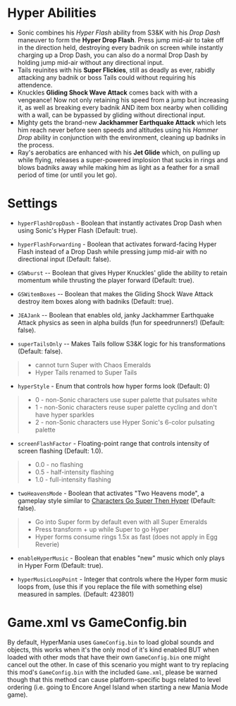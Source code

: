 # Hyper Abilities
- Sonic combines his *Hyper Flash* ability from S3&K with his *Drop Dash* maneuver to form the
**Hyper Drop Flash**.  Press jump mid-air to take off in the direction held, destroying every badnik
on screen while instantly charging up a Drop Dash, you can also do a normal Drop Dash by holding jump
mid-air without any directional input.
- Tails reuinites with his **Super Flickies**, still as deadly as ever, rabidly attacking any badnik or boss
Tails could without requiring his attendence.
- Knuckles **Gliding Shock Wave Attack** comes back with with a vengeance!  Now not only retaining
his speed from a jump but increasing it, as well as breaking every badnik AND item box nearby when
colliding with a wall, can be bypassed by gliding without directional input.
- Mighty gets the brand-new **Jackhammer Earthquake Attack** which lets him reach never before seen
speeds and altitudes using his *Hammer Drop* ability in conjunction with the environment, cleaning up
badniks in the process.
- Ray's aerobatics are enhanced with his **Jet Glide** which, on pulling up while flying, releases a
super-powered implosion that sucks in rings and blows badniks away while making him as light as
a feather for a small period of time (or until you let go).

# Settings
- `hyperFlashDropDash` - Boolean that instantly activates Drop Dash when using Sonic's Hyper Flash (Default: true).

- `hyperFlashForwarding` - Boolean that activates forward-facing Hyper Flash instead of a Drop Dash while pressing jump mid-air with no directional input (Default: false).

- `GSWburst` -- Boolean that gives Hyper Knuckles' glide the ability to retain momentum while thrusting the player forward (Default: true).

- `GSWitemBoxes` -- Boolean that makes the Gliding Shock Wave Attack destroy item boxes along with badniks (Default: true).

- `JEAJank` -- Boolean that enables old, janky Jackhammer Earthquake Attack physics as seen in alpha builds (fun for speedrunners!) (Default: false).

- `superTailsOnly` -- Makes Tails follow S3&K logic for his transformations (Default: false).
>- cannot turn Super with Chaos Emeralds
>- Hyper Tails renamed to Super Tails
- `hyperStyle` - Enum that controls how hyper forms look (Default: 0)
>- 0 - non-Sonic characters use super palette that pulsates white
>- 1 - non-Sonic characters reuse super palette cycling and don't have hyper sparkles
>- 2 - non-Sonic characters use Hyper Sonic's 6-color pulsating palette

- `screenFlashFactor` - Floating-point range that controls intensity of screen flashing (Default: 1.0).
>- 0.0 - no flashing
>- 0.5 - half-intensity flashing
>- 1.0 - full-intensity flashing

- `twoHeavensMode` - Boolean that activates "Two Heavens mode", a gameplay style similar to [Characters Go Super Then Hyper](https://sonic3air.boards.net/thread/205/new-update-characters-super-hyper)
(Default: false).
>- Go into Super form by default even with all Super Emeralds
>- Press transform + up while Super to go Hyper
>- Hyper forms consume rings 1.5x as fast (does not apply in Egg Reverie)

- `enableHyperMusic` - Boolean that enables "new" music which only plays in Hyper Form (Default: true).

- `hyperMusicLoopPoint` - Integer that controls where the Hyper form music loops from, (use this if you replace the file with something else) measured in samples. (Default: 423801)

# Game.xml vs GameConfig.bin
By default, HyperMania uses `GameConfig.bin` to load global sounds and objects, this works when it's the
only mod of it's kind enabled BUT when loaded with other mods that have their own `GameConfig.bin` one
might cancel out the other. In case of this scenario you might want to try replacing this mod's `GameConfig.bin`
with the included `Game.xml`, please be warned though that this method can cause platform-specific bugs related
to level ordering (i.e. going to Encore Angel Island when starting a new Mania Mode game).